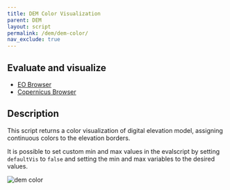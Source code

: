 ```yaml
---
title: DEM Color Visualization
parent: DEM
layout: script
permalink: /dem/dem-color/
nav_exclude: true
---
```



## Evaluate and visualize

- [EO Browser](https://sentinelshare.page.link/HNQV)
- [Copernicus Browser](https://sentinelshare.page.link/h2as)

## Description

This script returns a color visualization of digital elevation model, assigning continuous colors to the elevation borders. 

It is possible to set custom min and max values in the evalscript by setting `defaultVis` to `false` and setting the min and max variables to the desired values.

![dem color](fig/fig1.png)


 